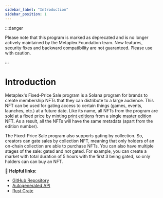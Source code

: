```yaml
---
sidebar_label: "Introduction"
sidebar_position: 1
---
```


:::danger

Please note that this program is marked as deprecated and is no longer actively maintained by the Metaplex Foundation team. New features, security fixes and backward compatibility are not guaranteed. Please use with caution.

:::

# Introduction

Metaplex's Fixed-Price Sale program is a Solana program for brands to create membership NFTs that they can distribute to a large audience. This NFT can be used for gating access to certain things (games, events, launches, etc.) at a future date.
Like its name, all NFTs from the program are sold at a fixed price by minting [print editions](/resources/definitions#print) from a single [master edition](/resources/definitions#master-edition) NFT. As a result, all the NFTs will have the same metadata (apart from the edition number).

The Fixed-Price Sale program also supports gating by collection. So, creators can gate sales by collection NFT, meaning that only holders of an on-chain collection are able to purchase NFTs. You can also have multiple stages of the sale: gated and not gated. For example, you can create a market with total duration of 5 hours with the first 3 being gated, so only holders can can buy an NFT.

🔗 **Helpful links:**

- [GitHub Repository](https://github.com/metaplex-foundation/metaplex-program-library/tree/master/fixed-price-sale)
- [Autogenerated API](https://www.npmjs.com/package/@metaplex-foundation/mpl-fixed-price-sale)
- [Rust Crate](https://crates.io/crates/mpl-fixed-price-sale)
